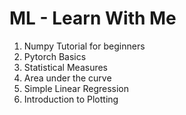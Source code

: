 # **ML - Learn With Me**

1. Numpy Tutorial for beginners
2. Pytorch Basics
3. Statistical Measures
4. Area under the curve
5. Simple Linear Regression
6. Introduction to Plotting
